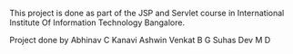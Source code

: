 This project is done as part of the JSP and Servlet course in International Institute Of Information Technology Bangalore.

Project done by
Abhinav C Kanavi
Ashwin Venkat B G
Suhas Dev M D